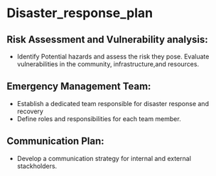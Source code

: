 # Disaster_response_plan
## Risk Assessment and Vulnerability analysis: 
- Identify Potential hazards and assess the risk they pose.
  Evaluate vulnerabilities in the community, infrastructure,and
  resources.
## Emergency Management Team: 
- Establish a dedicated team responsible for disaster response and recovery
- Define roles and responsibilities for each team member.
## Communication Plan:
- Develop a communication strategy for internal and external stackholders.
